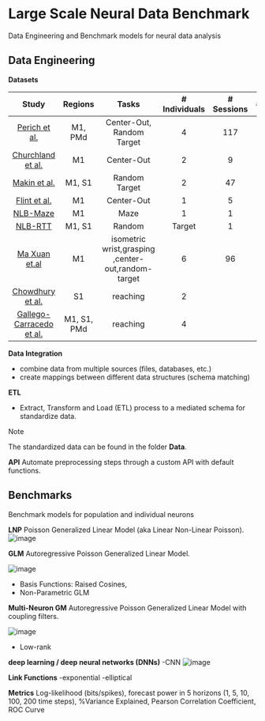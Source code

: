 # Large Scale Neural Data Benchmark

Data Engineering and Benchmark models for neural data analysis


## Data Engineering


**Datasets** 

| Study | Regions | Tasks | # Individuals | # Sessions | # Units |  # Spikes| # Behavior| Timepoints|
| :---:         |     :---:      |          :---: |  :---: |:---: |:---: |:---: |:---: |:---: |
[Perich et al.](https://dandiarchive.org/dandiset/000688)|	M1, PMd	| Center-Out, Random Target |	4	| 117	| 11,557|	143M|	20M|
[Churchland et al.](https://dandiarchive.org/dandiset/000070)|	M1	|Center-Out|	2|	9	|1,728|	706M	|87M|
[Makin et al.](https://zenodo.org/records/583331)	| M1, S1 |	Random Target| 	2	| 47	|14,899|	123M|	15M|
[Flint et al.](https://crcns.org/data-sets/movements/dream/welcome-to-dream)|	M1	| Center-Out|	1	|5	|957|	7.9M	|0.3M|
[NLB-Maze](https://neurallatents.github.io/datasets.html#mcmaze)|	M1|	Maze|	1|	1|	182	|3.6M|	6.8M|
[NLB-RTT](https://neurallatents.github.io/datasets.html#mcrtt)|	M1, S1|	Random | Target	|1|	1	|130|	1.5M	|2.8M|
[Ma Xuan et.al](https://datadryad.org/stash/dataset/doi:10.5061/dryad.cvdncjt7n) | M1 |  isometric wrist,grasping ,center-out,random-target | 6 | 96 | | | | |
[Chowdhury et al.](https://datadryad.org/stash/dataset/doi:10.5061/dryad.nk98sf7q7) | S1| reaching | 2|
[Gallego-Carracedo et al.](https://datadryad.org/stash/dataset/doi:10.5061/dryad.xd2547dkt)|M1, S1, PMd | reaching | 4 |






**Data Integration**
- combine data from multiple sources (files, databases, etc.) 
- create mappings between different data structures (schema matching)

**ETL**
- Extract, Transform and Load (ETL) process to a mediated schema for standardize data.

> [!NOTE]
> The standardized data can be found in the folder **Data**.

**API**
Automate preprocessing steps through a custom API with default functions.




## Benchmarks
Benchmark models for population and individual neurons

**LNP** 
Poisson Generalized Linear Model (aka Linear Non-Linear Poisson). 
![image](https://github.com/acarolinafilipe/neural-data-benchmark/assets/67625079/2a36e463-ee56-4dad-a51d-de9992d9b987)

**GLM** 
Autoregressive Poisson Generalized Linear Model.

![image](https://github.com/acarolinafilipe/neural-data-benchmark/assets/67625079/2d1862f3-2c16-45c0-b6e7-19a205932f20)

- Basis Functions: Raised Cosines,
- Non-Parametric GLM

**Multi-Neuron GM**
Autoregressive Poisson Generalized Linear Model with coupling filters.

![image](https://github.com/acarolinafilipe/neural-data-benchmark/assets/67625079/d7b050e6-16d5-481a-8433-c2080a05b987)

- Low-rank

**deep learning / deep neural networks (DNNs)**
-CNN
![image](https://github.com/acarolinafilipe/neural-data-benchmark/assets/67625079/729700b5-2664-40a0-a680-99c40488d63d)

**Link Functions**
-exponential
-elliptical

**Metrics** 
Log-likelihood (bits/spikes), forecast power in 5 horizons (1, 5, 10, 100, 200 time steps), %Variance Explained, Pearson Correlation Coefficient, ROC Curve

